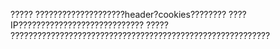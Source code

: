 ?????
        ????????????????????header?cookies????????
        ????IP????????????????????????????
?????
        ??????????????????????????????????????????????????????????